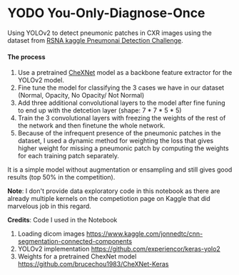# YODO You-Only-Diagnose-Once

Using YOLOv2 to detect pneumonic patches in CXR images using the dataset from [RSNA kaggle Pneumonai Detection Challenge](https://www.kaggle.com/c/rsna-pneumonia-detection-challenge).

#### The process
1. Use a pretrained [CheXNet](https://arxiv.org/abs/1711.05225) model as a backbone feature extractor for the YOLOv2 model.
2. Fine tune the model for classifying the 3 cases we have in our dataset (Normal, Opacity, No Opacity/ Not Normal)
3. Add three additional convolutional layers to the model after fine funing to end up with the detcetion layer (shape: 7 * 7 * 5 * 5)
4. Train the 3 convolutional layers with freezing the weights of the rest of the network and then finetune the whole network.
5. Because of the infrequent presence of the pneumonic patches in the dataset, I used a dynamic method for weighting the loss that gives higher weight for missing a pneumonic patch by computing the weights for each training patch separately. 

It is a simple model without augmentation or ensampling and still gives good results (top 50% in the competition).

**Note**: I don't provide data exploratory code in this notebook as there are already multiple kernels on the competiotion page on Kaggle that did marvelous job in this regard.

**Credits**: Code I used in the Notebook
1. Loading dicom images https://www.kaggle.com/jonnedtc/cnn-segmentation-connected-components
2. YOLOv2 implementation https://github.com/experiencor/keras-yolo2
3. Weights for a pretrained ChexNet model https://github.com/brucechou1983/CheXNet-Keras